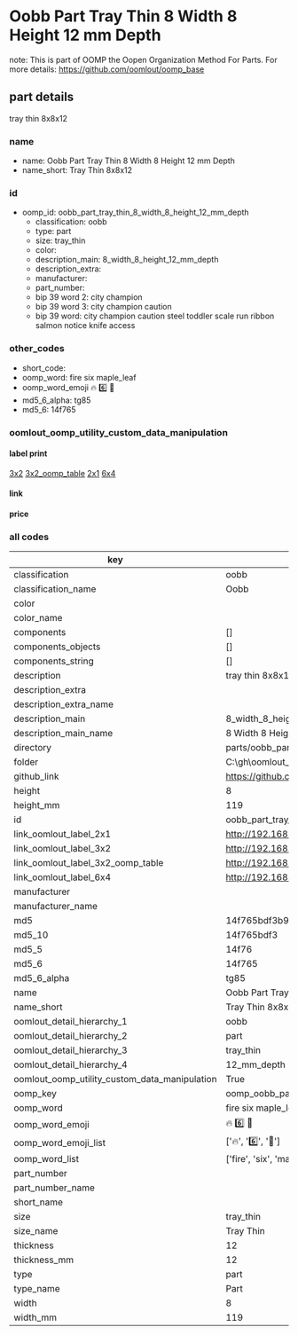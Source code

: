 # Oobb Part Tray Thin 8 Width 8 Height 12 mm Depth  

note: This is part of OOMP the Oopen Organization Method For Parts. For more details: https://github.com/oomlout/oomp_base

##  part details
  



tray thin 8x8x12



### name
* name: Oobb Part Tray Thin 8 Width 8 Height 12 mm Depth
* name_short: Tray Thin 8x8x12 
### id
* oomp_id: oobb_part_tray_thin_8_width_8_height_12_mm_depth
  * classification: oobb
  * type: part
  * size: tray_thin
  * color: 
  * description_main: 8_width_8_height_12_mm_depth
  * description_extra: 
  * manufacturer: 
  * part_number: 
  * bip 39 word 2: city champion
  * bip 39 word 3: city champion caution
  * bip 39 word: city champion caution steel toddler scale run ribbon salmon notice knife access

### other_codes
* short_code: 
* oomp_word: fire six maple_leaf
* oomp_word_emoji :fire: :six: :maple_leaf:
* md5_6_alpha: tg85
* md5_6: 14f765






### oomlout_oomp_utility_custom_data_manipulation
#### label print
[3x2](http://192.168.1.245:1112/?label=oomp%20tg85)
[3x2_oomp_table](http://192.168.1.108:1112/?label=oomp%20tg85)
[2x1](http://192.168.1.242:1112/?label=oomp%20tg85)
[6x4](http://192.168.1.55:1112/?label=oomp%20tg85)    

#### link

                              

#### price







### all codes 
| key | value |  
| --- | --- |  
| classification | oobb |  
| classification_name | Oobb |  
| color |  |  
| color_name |  |  
| components | [] |  
| components_objects | [] |  
| components_string | [] |  
| description | tray thin 8x8x12 |  
| description_extra |  |  
| description_extra_name |  |  
| description_main | 8_width_8_height_12_mm_depth |  
| description_main_name | 8 Width 8 Height 12 mm Depth |  
| directory | parts/oobb_part_tray_thin_8_width_8_height_12_mm_depth |  
| folder | C:\gh\oomlout_oobb_version_4_generated_parts\parts\oobb_part_tray_thin_8_width_8_height_12_mm_depth |  
| github_link | https://github.com/oomlout/oomlout_oomp_part_src/tree/main/parts/oobb_part_tray_thin_8_width_8_height_12_mm_depth |  
| height | 8 |  
| height_mm | 119 |  
| id | oobb_part_tray_thin_8_width_8_height_12_mm_depth |  
| link_oomlout_label_2x1 | http://192.168.1.242:1112/?label=oomp%20tg85 |  
| link_oomlout_label_3x2 | http://192.168.1.245:1112/?label=oomp%20tg85 |  
| link_oomlout_label_3x2_oomp_table | http://192.168.1.108:1112/?label=oomp%20tg85 |  
| link_oomlout_label_6x4 | http://192.168.1.55:1112/?label=oomp%20tg85 |  
| manufacturer |  |  
| manufacturer_name |  |  
| md5 | 14f765bdf3b917ab0071bd524949814b |  
| md5_10 | 14f765bdf3 |  
| md5_5 | 14f76 |  
| md5_6 | 14f765 |  
| md5_6_alpha | tg85 |  
| name | Oobb Part Tray Thin 8 Width 8 Height 12 mm Depth |  
| name_short | Tray Thin 8x8x12  |  
| oomlout_detail_hierarchy_1 | oobb |  
| oomlout_detail_hierarchy_2 | part |  
| oomlout_detail_hierarchy_3 | tray_thin |  
| oomlout_detail_hierarchy_4 | 12_mm_depth |  
| oomlout_oomp_utility_custom_data_manipulation | True |  
| oomp_key | oomp_oobb_part_tray_thin_8_width_8_height_12_mm_depth |  
| oomp_word | fire six maple_leaf |  
| oomp_word_emoji | :fire: :six: :maple_leaf: |  
| oomp_word_emoji_list | [':fire:', ':six:', ':maple_leaf:'] |  
| oomp_word_list | ['fire', 'six', 'maple_leaf'] |  
| part_number |  |  
| part_number_name |  |  
| short_name |  |  
| size | tray_thin |  
| size_name | Tray Thin |  
| thickness | 12 |  
| thickness_mm | 12 |  
| type | part |  
| type_name | Part |  
| width | 8 |  
| width_mm | 119 |  
